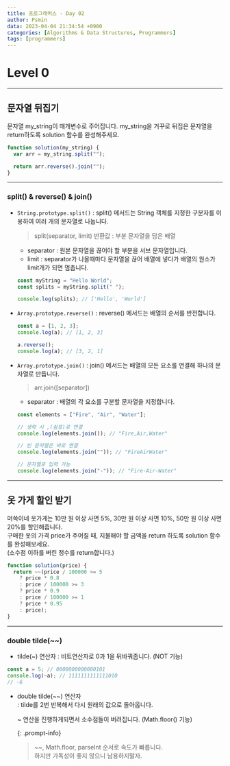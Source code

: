 ```yaml
---
title: 프로그래머스 - Day 02
author: Psmin
data: 2023-04-04 21:34:54 +0900
categories: [Algorithms & Data Structures, Programmers]
tags: [programmers]
---
```


# Level 0

---

## 문자열 뒤집기

문자열 my_string이 매개변수로 주어집니다. my_string을 거꾸로 뒤집은 문자열을 return하도록 solution 함수를 완성해주세요.

```js
function solution(my_string) {
  var arr = my_string.split("");

  return arr.reverse().join("");
}
```

---

### split() & reverse() & join()

- `String.prototype.split()`
  : split() 메서드는 String 객체를 지정한 구분자를 이용하여 여러 개의 문자열로 나눕니다.

  > split(separator, limit) 반환값 : 부분 문자열을 담은 배열

  - separator : 원본 문자열을 끊어야 할 부분을 서브 문자열입니다.
  - limit : separator가 나올때마다 문자열을 끊어 배열에 넣다가 배열의 원소가 limit개가 되면 멈춥니다.

  ```js
  const myString = "Hello World";
  const splits = myString.split(" ");

  console.log(splits); // ['Hello', 'World']
  ```

- `Array.prototype.reverse()`
  : reverse() 메서드는 배열의 순서를 반전합니다.

  ```js
  const a = [1, 2, 3];
  console.log(a); // [1, 2, 3]

  a.reverse();
  console.log(a); // [3, 2, 1]
  ```

- `Array.prototype.join()`
  : join() 메서드는 배열의 모든 요소를 연결해 하나의 문자열로 만듭니다.

  > arr.join([separator])

  - separator : 배열의 각 요소를 구분할 문자열을 지정합니다.

  ```js
  const elements = ["Fire", "Air", "Water"];

  // 생략 시 ,(쉼표)로 연결
  console.log(elements.join()); // "Fire,Air,Water"

  // 빈 문자열은 바로 연결
  console.log(elements.join("")); // "FireAirWater"

  // 문자열로 입력 가능
  console.log(elements.join("-")); // "Fire-Air-Water"
  ```

---

## 옷 가게 할인 받기

머쓱이네 옷가게는 10만 원 이상 사면 5%, 30만 원 이상 사면 10%, 50만 원 이상 사면 20%를 할인해줍니다.  
구매한 옷의 가격 price가 주어질 때, 지불해야 할 금액을 return 하도록 solution 함수를 완성해보세요.  
(소수점 이하를 버린 정수를 return합니다.)

```js
function solution(price) {
  return ~~(price / 100000 >= 5
    ? price * 0.8
    : price / 100000 >= 3
    ? price * 0.9
    : price / 100000 >= 1
    ? price * 0.95
    : price);
}
```

---

### double tilde(~~)

- tilde(~) 연산자
  : 비트연산자로 0과 1을 뒤바꿔줍니다. (NOT 기능)

```js
const a = 5; // 0000000000000101
console.log(~a); // 1111111111111010
// -6
```

- double tilde(~~) 연산자  
  : tilde를 2번 반복해서 다시 원래의 값으로 돌아옵니다.

  ~ 연산을 진행하게되면서 소수점들이 버려집니다. (Math.floor() 기능)

  {: .prompt-info}

  > ~~, Math.floor, parseInt 순서로 속도가 빠릅니다.  
  > 하지만 가독성이 좋지 않으니 남용하지말자.

